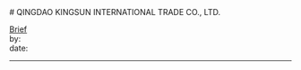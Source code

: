 <link rel="stylesheet" type="text/css" href="../../assets/style.css"># QINGDAO KINGSUN INTERNATIONAL TRADE CO., LTD.

[comment]: <> (Add/Remove information below as you want)[comment]: <> (Markdown cheatsheet: https://github.com/adam-p/markdown-here/wiki/Markdown-Cheatsheet)[Brief](Brief.md)  by:  date:  ---[comment]: <> (Add your content here)